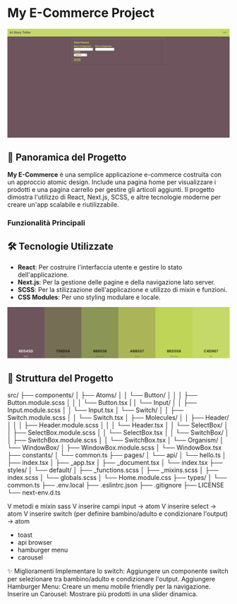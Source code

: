 # My E-Commerce Project

![Screenshot](./Screenshot.png)

## 🚀 Panoramica del Progetto

**My E-Commerce** è una semplice applicazione e-commerce costruita con un approccio atomic design. Include una pagina home per visualizzare i prodotti e una pagina carrello per gestire gli articoli aggiunti. Il progetto dimostra l'utilizzo di React, Next.js, SCSS, e altre tecnologie moderne per creare un'app scalabile e riutilizzabile.

### Funzionalità Principali

<!--
- **Pagina Home**: Visualizza i prodotti scaricati da un server. Permette di aggiungere prodotti al carrello.
- **Pagina Carrello**: Mostra i prodotti aggiunti al carrello, con possibilità di rimuovere articoli e aggiornare la visualizzazione.
- **Persistenza dei Dati**: Utilizza `localStorage` per memorizzare e recuperare i dati del carrello tra le pagine.
- **Navigazione**: Utilizza Next.js per gestire le pagine e la navigazione. -->

## 🛠️ Tecnologie Utilizzate

- **React**: Per costruire l'interfaccia utente e gestire lo stato dell'applicazione.
- **Next.js**: Per la gestione delle pagine e della navigazione lato server.
- **SCSS**: Per la stilizzazione dell'applicazione e utilizzo di mixin e funzioni.
- **CSS Modules**: Per uno styling modulare e locale.

![Create-Palette](./Create-Palette.png)

## 📂 Struttura del Progetto

src/
├── components/
│   ├── Atoms/
│   │   └── Button/
│   │   │   ├── Button.module.scss
│   │   │   └── Button.tsx
|   │   └── Input/
│   │       ├── Input.module.scss
│   │       └── Input.tsx
    │   └── Switch/
│   │       ├── Switch.module.scss
│   │       └── Switch.tsx
│   ├── Molecules/
│   │   ├── Header/
│   │   │   ├── Header.module.scss
│   │   │   └── Header.tsx
│   │   └── SelectBox/
│   │       ├── SelectBox.module.scss
│   │       └── SelectBox.tsx
│   │   └── SwitchBox/
│   │       ├── SwitchBox.module.scss
│   │       └── SwitchBox.tsx
│   └── Organism/
│       └── WindowBox/
│           ├── WindowBox.module.scss
│           └── WindowBox.tsx
├── constants/
│   └── common.ts
├── pages/
│   └── api/
│       └── hello.ts
│       ├── index.tsx
│       ├── _app.tsx
│       ├── _document.tsx
│       └── index.tsx
├── styles/
│   └── default/
│       ├── _functions.scss
│       ├── _mixins.scss
│       ├── index.scss
│       └── globals.scss
│   └── Home.module.css
├── types/
│   └── common.ts
├── .env.local
├── .eslintrc.json
├── .gitignore
├── LICENSE
└── next-env.d.ts



V metodi e mixin sass
V inserire campi input -> atom
V inserire select -> atom
V inserire switch (per definire bambino/adulto e condizionare l'output) -> atom
- toast
- api browser
- hamburger menu
- carousel

✨ Miglioramenti 
Implementare lo switch: Aggiungere un componente switch per selezionare tra bambino/adulto e condizionare l'output.
Aggiungere Hamburger Menu: Creare un menu mobile friendly per la navigazione.
Inserire un Carousel: Mostrare più prodotti in una slider dinamica.

